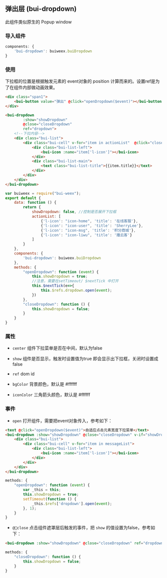 ## 弹出层 (bui-dropdown)

此组件类似原生的 Popup window

### 导入组件

```javascript
components: {
    'bui-dropdown': buiweex.buiDropdown
}
```

### 使用

下拉框的位置是根据触发元素的 event对象的 position 计算而来的。设置ref是为了在组件内部做动画效果。

```html
<div class="span1">
	<bui-button value="弹出" @click="openDropdown($event)"></bui-button>
</div>

<bui-dropdown
        :show="showDropdown"
        @close="closeDropdown"
        ref="dropdown">
    <!--下拉内容-->
    <div class="bui-list">
        <div class="bui-cell" v-for="item in actionList"  @click="closeDropdown">
            <div class="bui-list-left">
                <bui-icon :name="item['l-icon']"></bui-icon>
            </div>
            <div class="bui-list-main">
                <text class="bui-list-title">{{item.title}}</text>
            </div>
        </div>
    </div>
</bui-dropdown>

```

```javascript
var buiweex = require("bui-weex");
export default {
    data: function () {
        return {
            showDropdown: false, //控制是否展开下拉框
            actionList: [
                {'l-icon': "icon-home", 'title': '在线客服'},
                {'l-icon': "icon-user", 'title': 'SherryLee'},
                {'l-icon': "icon-msg", 'title': '积分商城'},
                {'l-icon': "icon-liwu", 'title': '播云客'}
            ]
        }
    },
    components: {
        'bui-dropdown': buiweex.buiDropdown
    },
    methods: {
        "openDropdown": function (event) {
            this.showDropdown = true;
            //注意，需要在setTimeout/ $nextTick 中打开
            this.$nextTick(e=>{
                this.$refs.dropdown.open(event);
            })
        },
        "closeDropdown": function () {
            this.showDropdown = false;
        }
    }
}

```

### 属性

* `center` 组件下拉菜单是否在中间，默认为false

* `show` 组件是否显示，触发时设置值为true 即会显示出下拉框，关闭时设置成false

* `ref` dom id

* `bgColor` 背景颜色，默认是 #ffffff

* `iconColor` 三角箭头颜色，默认是 #ffffff


### 事件

* `open` 打开组件，需要把event对象传入，参考如下：

```html
<text @click="openDropdown($event)">自适应点击元素宽度下拉菜单</text>
<bui-dropdown :show="showDropdown" @close="closeDropdown" v-if="showDropdown" ref="dropdown">
    <div class="bui-list">
        <div class="bui-cell" v-for="item in messageList">
            <div class="bui-list-left">
                <bui-icon :name="item['l-icon']"></bui-icon>
            </div>
        </div>
    </div>
</bui-dropdown>
```

```javascript
methods: {
    "openDropdown": function (event) {
        var _this = this;
        this.showDropdown = true;
        setTimeout(function () {
            _this.$refs['dropdown'].open(event);
        }, 1);
    }
}
```

* `@close` 点击组件遮罩层后触发的事件，把 `show` 的值设置为false，参考如下：

```html
<bui-dropdown :show="showDropdown" @close="closeDropdown" ref="dropdown"></bui-dropdown>
```

```javascript
methods: {
    "closeDropdown": function () {
        this.showDropdown = false;
    }
}
```
